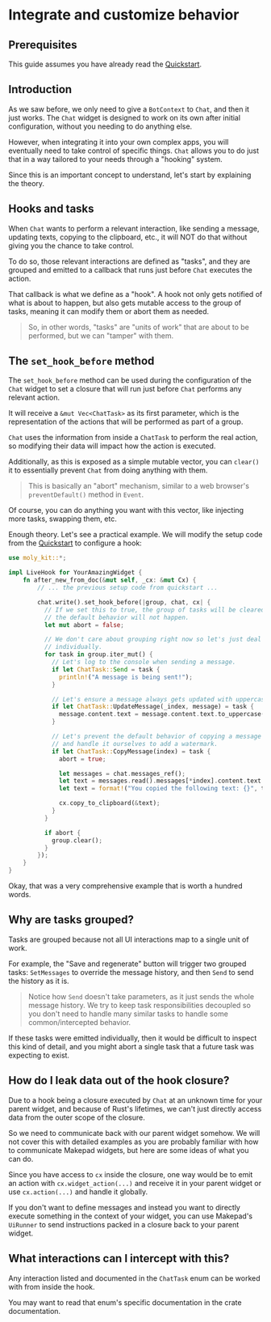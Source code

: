 # Integrate and customize behavior
## Prerequisites

This guide assumes you have already read the [Quickstart](quickstart.md).

## Introduction

As we saw before, we only need to give a `BotContext` to `Chat`, and then it just works.
The `Chat` widget is designed to work on its own after initial configuration, without
you needing to do anything else.

However, when integrating it into your own complex apps, you will eventually need
to take control of specific things. `Chat` allows you to do just that in a way
tailored to your needs through a "hooking" system.

Since this is an important concept to understand, let's start by explaining the
theory.

## Hooks and tasks

When `Chat` wants to perform a relevant interaction, like sending a message, updating
texts, copying to the clipboard, etc., it will NOT do that without giving you the chance
to take control.

To do so, those relevant interactions are defined as "tasks", and they are grouped
and emitted to a callback that runs just before `Chat` executes the action.

That callback is what we define as a "hook". A hook not only gets notified
of what is about to happen, but also gets mutable access to the group of tasks,
meaning it can modify them or abort them as needed.

> So, in other words, "tasks" are "units of work" that are about to be performed,
> but we can "tamper" with them.

## The `set_hook_before` method

The `set_hook_before` method can be used during the configuration of the `Chat` widget
to set a closure that will run just before `Chat` performs any relevant action.

It will receive a `&mut Vec<ChatTask>` as its first parameter, which is the representation
of the actions that will be performed as part of a group.

`Chat` uses the information from inside a `ChatTask` to perform the real action,
so modifying their data will impact how the action is executed.

Additionally, as this is exposed as a simple mutable vector, you can `clear()` it
to essentially prevent `Chat` from doing anything with them.

> This is basically an "abort" mechanism, similar to a web browser's `preventDefault()`
> method in `Event`.

Of course, you can do anything you want with this vector, like injecting more
tasks, swapping them, etc.

Enough theory. Let's see a practical example. We will modify the setup code from
the [Quickstart](quickstart.md) to configure a hook:

```rust
use moly_kit::*;

impl LiveHook for YourAmazingWidget {
    fn after_new_from_doc(&mut self, _cx: &mut Cx) {
        // ... the previous setup code from quickstart ...

        chat.write().set_hook_before(|group, chat, cx| {
          // If we set this to true, the group of tasks will be cleared and
          // the default behavior will not happen.
          let mut abort = false;

          // We don't care about grouping right now so let's just deal with them
          // individually.
          for task in group.iter_mut() {
            // Let's log to the console when sending a message.
            if let ChatTask::Send = task {
              println!("A message is being sent!");
            }

            // Let's ensure a message always gets updated with uppercase text.
            if let ChatTask::UpdateMessage(_index, message) = task {
              message.content.text = message.content.text.to_uppercase();
            }

            // Let's prevent the default behavior of copying a message to the clipboard
            // and handle it ourselves to add a watermark.
            if let ChatTask::CopyMessage(index) = task {
              abort = true;

              let messages = chat.messages_ref();
              let text = messages.read().messages[*index].content.text.clone();
              let text = format!("You copied the following text: {}", text);

              cx.copy_to_clipboard(&text);
            }
          }

          if abort {
            group.clear();
          }
        });
    }
}
```

Okay, that was a very comprehensive example that is worth a hundred words.

## Why are tasks grouped?

Tasks are grouped because not all UI interactions map to a single unit
of work.

For example, the "Save and regenerate" button will trigger two grouped tasks:
`SetMessages` to override the message history, and then `Send` to send the history
as it is.

> Notice how `Send` doesn't take parameters, as it just sends the whole message history.
> We try to keep task responsibilities decoupled so you don't need to handle many
> similar tasks to handle some common/intercepted behavior.

If these tasks were emitted individually, then it would be difficult to inspect this
kind of detail, and you might abort a single task that a future task was expecting
to exist.

## How do I leak data out of the hook closure?

Due to a hook being a closure executed by `Chat` at an unknown time for your parent
widget, and because of Rust's lifetimes, we can't just directly access data from
the outer scope of the closure.

So we need to communicate back with our parent widget somehow. We will not cover
this with detailed examples as you are probably familiar with how to communicate
Makepad widgets, but here are some ideas of what you can do.

Since you have access to `cx` inside the closure, one way would be to emit an action
with `cx.widget_action(...)` and receive it in your parent widget or use `cx.action(...)`
and handle it globally.

If you don't want to define messages and instead you want to directly execute something
in the context of your widget, you can use Makepad's `UiRunner` to send instructions
packed in a closure back to your parent widget.

## What interactions can I intercept with this?

Any interaction listed and documented in the `ChatTask` enum can be worked with from
inside the hook.

You may want to read that enum's specific documentation in the crate documentation.

